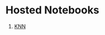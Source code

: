 # Hosted Notebooks

1. [KNN](https://nbviewer.jupyter.org/github/prakhar21/100-Days-of-ML/blob/master/day6/K-NearestNeighbours.ipynb)

